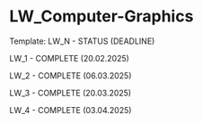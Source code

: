 # LW_Computer-Graphics

Template: LW_N - STATUS (DEADLINE)

LW_1 - COMPLETE (20.02.2025)

LW_2 - COMPLETE (06.03.2025)

LW_3 - COMPLETE (20.03.2025)

LW_4 - COMPLETE (03.04.2025)
